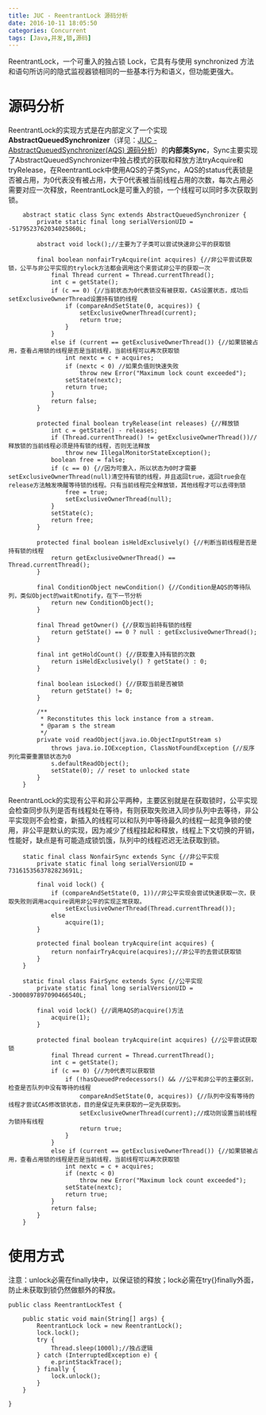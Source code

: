 ```yaml
---
title: JUC - ReentrantLock 源码分析
date: 2016-10-11 18:05:50
categories: Concurrent
tags: [Java,并发,锁,源码]
---
```


ReentrantLock，一个可重入的独占锁 Lock，它具有与使用 synchronized 方法和语句所访问的隐式监视器锁相同的一些基本行为和语义，但功能更强大。

<!--more-->


# 源码分析
ReentrantLock的实现方式是在内部定义了一个实现**AbstractQueuedSynchronizer**（详见：[JUC - AbstractQueuedSynchronizer(AQS) 源码分析](https://kris-liu.github.io/2016/09/28/JUC-AbstractQueuedSynchronizer-AQS-%E6%BA%90%E7%A0%81%E5%88%86%E6%9E%90/)）的**内部类Sync**，Sync主要实现了AbstractQueuedSynchronizer中独占模式的获取和释放方法tryAcquire和tryRelease，在ReentrantLock中使用AQS的子类Sync，AQS的status代表锁是否被占用，为0代表没有被占用，大于0代表被当前线程占用的次数，每次占用必需要对应一次释放，ReentrantLock是可重入的锁，一个线程可以同时多次获取到锁。



```
	abstract static class Sync extends AbstractQueuedSynchronizer {
        private static final long serialVersionUID = -5179523762034025860L;

        abstract void lock();//主要为了子类可以尝试快速非公平的获取锁

        final boolean nonfairTryAcquire(int acquires) {//非公平尝试获取锁，公平与非公平实现的trylock方法都会调用这个来尝试非公平的获取一次
            final Thread current = Thread.currentThread();
            int c = getState();
            if (c == 0) {//当前状态为0代表锁没有被获取，CAS设置状态，成功后setExclusiveOwnerThread设置持有锁的线程
                if (compareAndSetState(0, acquires)) {
                    setExclusiveOwnerThread(current);
                    return true;
                }
            }
            else if (current == getExclusiveOwnerThread()) {//如果锁被占用，查看占用锁的线程是否是当前线程，当前线程可以再次获取锁
                int nextc = c + acquires;
                if (nextc < 0) //如果负值则快速失败
                    throw new Error("Maximum lock count exceeded");
                setState(nextc);
                return true;
            }
            return false;
        }

        protected final boolean tryRelease(int releases) {//释放锁
            int c = getState() - releases;
            if (Thread.currentThread() != getExclusiveOwnerThread())//释放锁的当前线程必须是持有锁的线程，否则无法释放
                throw new IllegalMonitorStateException();
            boolean free = false;
            if (c == 0) {//因为可重入，所以状态为0时才需要setExclusiveOwnerThread(null)清空持有锁的线程，并且返回true，返回true会在release方法触发唤醒等待锁的线程。只有当前线程完全释放锁，其他线程才可以去得到锁
                free = true;
                setExclusiveOwnerThread(null);
            }
            setState(c);
            return free;
        }

        protected final boolean isHeldExclusively() {//判断当前线程是否是持有锁的线程
            return getExclusiveOwnerThread() == Thread.currentThread();
        }

        final ConditionObject newCondition() {//Condition是AQS的等待队列，类似Object的wait和notify，在下一节分析
            return new ConditionObject();
        }
        
        final Thread getOwner() {//获取当前持有锁的线程
            return getState() == 0 ? null : getExclusiveOwnerThread();
        }

        final int getHoldCount() {//获取重入持有锁的次数
            return isHeldExclusively() ? getState() : 0;
        }

        final boolean isLocked() {//获取当前是否被锁
            return getState() != 0;
        }

        /**
         * Reconstitutes this lock instance from a stream.
         * @param s the stream
         */
        private void readObject(java.io.ObjectInputStream s)
            throws java.io.IOException, ClassNotFoundException {//反序列化需要重置锁状态为0
            s.defaultReadObject();
            setState(0); // reset to unlocked state
        }
    }
```

ReentrantLock的实现有公平和非公平两种，主要区别就是在获取锁时，公平实现会检查同步队列是否有线程处在等待，有则获取失败进入同步队列中去等待，非公平实现则不会检查，新插入的线程可以和队列中等待最久的线程一起竞争锁的使用，非公平是默认的实现，因为减少了线程挂起和释放，线程上下文切换的开销，性能好，缺点是有可能造成锁饥饿，队列中的线程迟迟无法获取到锁。

```
	static final class NonfairSync extends Sync {//非公平实现
        private static final long serialVersionUID = 7316153563782823691L;

        final void lock() {
            if (compareAndSetState(0, 1))//非公平实现会尝试快速获取一次，获取失败则调用acquire调用非公平的实现正常获取。
                setExclusiveOwnerThread(Thread.currentThread());
            else
                acquire(1);
        }

        protected final boolean tryAcquire(int acquires) {
            return nonfairTryAcquire(acquires);//非公平的去尝试获取锁
        }
    }
```

```
	static final class FairSync extends Sync {//公平实现
        private static final long serialVersionUID = -3000897897090466540L;

        final void lock() {//调用AQS的acquire()方法
            acquire(1);
        }

        protected final boolean tryAcquire(int acquires) {//公平尝试获取锁
            final Thread current = Thread.currentThread();
            int c = getState();
            if (c == 0) {//为0代表可以获取锁
                if (!hasQueuedPredecessors() && //公平和非公平的主要区别，检查是否队列中没有等待的线程
                    compareAndSetState(0, acquires)) {//队列中没有等待的线程才尝试CAS修改锁状态，目的是保证先来获取的一定先获取到。
                    setExclusiveOwnerThread(current);//成功则设置当前线程为锁持有线程
                    return true;
                }
            }
            else if (current == getExclusiveOwnerThread()) {//如果锁被占用，查看占用锁的线程是否是当前线程，当前线程可以再次获取锁
                int nextc = c + acquires;
                if (nextc < 0)
                    throw new Error("Maximum lock count exceeded");
                setState(nextc);
                return true;
            }
            return false;
        }
    }
```

# 使用方式
注意：unlock必需在finally块中，以保证锁的释放；lock必需在try{}finally外面，防止未获取到锁仍然做额外的释放。

```
public class ReentrantLockTest {

    public static void main(String[] args) {
        ReentrantLock lock = new ReentrantLock();
        lock.lock();
        try {
            Thread.sleep(1000l);//独占逻辑
        } catch (InterruptedException e) {
            e.printStackTrace();
        } finally {
            lock.unlock();
        }
    }

}
```